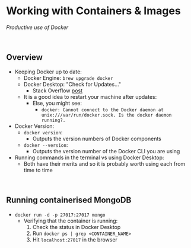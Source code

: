 # Working with Containers & Images
*Productive use of Docker*

<br>

## Overview
* Keeping Docker up to date:
    * Docker Engine: `brew upgrade docker`
    * Docker Desktop: "Check for Updates..."
        * Stack Overflow [post](https://stackoverflow.com/questions/37645134/how-can-i-upgrade-docker-on-a-mac)
    * It is a good idea to restart your machine after updates:
        * Else, you might see: 
            * `docker: Cannot connect to the Docker daemon at unix:///var/run/docker.sock. Is the docker daemon running?.`
* Docker Version:
    * `docker version`:
        * Outputs the version numbers of Docker components
    * `docker --version`:
        * Outputs the version number of the Docker CLI you are using
* Running commands in the terminal vs using Docker Desktop:
    * Both have their merits and so it is probably worth using each from time to time

<br>

## Running containerised MongoDB
* `docker run -d -p 27017:27017 mongo`
    * Verifying that the container is running:
        1. Check the status in Docker Desktop
        2. Run `docker ps | grep <CONTAINER_NAME>`
        3. Hit `localhost:27017` in the browser